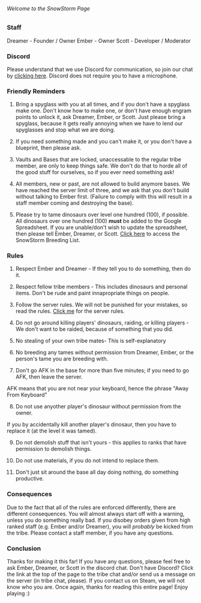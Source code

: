
<p align="center">
<h6>
Welcome to the SnowStorm Page
</h6>
</p>

### Staff
Dreamer - Founder / Owner
Ember - Owner
Scott - Developer / Moderator

### Discord
Please understand that we use Discord for communication, so join our chat by [clicking here](https://discord.gg/g9z5tXm). Discord does not require you to have a microphone.

### Friendly Reminders

1) Bring a spyglass with you at all times, and if you don't have a spyglass make one. Don't know how to make one, or don't have enough engram points to unlock it, ask Dreamer, Ember, or Scott. Just please bring a spyglass, because it gets really annoying when we have to lend our spyglasses and stop what we are doing.

2) If you need something made and you can't make it, or you don't have a blueprint, then please ask.

3) Vaults and Bases that are locked, unaccessable to the regular tribe member, are only to keep things safe. We don't do that to horde all of the good stuff for ourselves, so if you ever need something ask!

4) All members, new or past, are not allowed to build anymore bases. We have reached the server limit of three, and we ask that you don't build without talking to Ember first. (Failure to comply with this will result in a staff member coming and destroying the base).

5) Please try to tame dinosaurs over level one hundred (100), if possible. All dinosaurs over one hundred (100) **must** be added to the Google Spreadsheet. If you are unable/don't wish to update the spreadsheet, then please tell Ember, Dreamer, or Scott. [Click here](https://docs.google.com/spreadsheets/d/1K3qWOMzMR2gh14w_26vfcTmlIenON87lT7LqfCHUqTA/edit#gid=0) to access the SnowStorm Breeding List.

### Rules

1) Respect Ember and Dreamer - If they tell you to do something, then do it.

2) Respect fellow tribe members - This includes dinosaurs and personal items. Don't be rude and paint innapropriate things on people.

3) Follow the server rules. We will not be punished for your mistakes, so read the rules. [Click me](http://rehabgaming-usa.enjin.com/arkrules) for the server rules.

4) Do not go around killing players' dinosaurs, raiding, or killing players - We don't want to be raided, because of something that you did.

5) No stealing of your own tribe mates- This is self-explanatory

6) No breeding any tames without permission from Dreamer, Ember, or the person's tame you are breeding with.

7) Don't go AFK in the base for more than five minutes; if you need to go AFK, then leave the server. 

  AFK means that you are not near your keyboard, hence the phrase "Away From Keyboard"
  
8) Do not use anyother player's dinosaur without permission from the owner.

  If you by accidentally kill another player's dinosaur, then you have to replace it (at the level it was tamed).
  
9) Do not demolish stuff that isn't yours - this applies to ranks that have permission to demolish things.

10) Do not use materials, if you do not intend to replace them.

11) Don't just sit around the base all day doing nothing, do something productive.

### Consequences

Due to the fact that all of the rules are enforced differently, there are different consequences. You will almost always start off with a warning, unless you do something really bad. If you disobey orders given from high ranked staff (e.g. Ember and/or Dreamer), you will *probably* be kicked from the tribe. Please contact a staff member, if you have any questions.

### Conclusion

Thanks for making it this far! If you have any questions, please feel free to ask Ember, Dreamer, or Scott in the discord chat. Don't have Discord? Click the link at the top of the page to the tribe chat and/or send us a message on the server (in tribe chat, please). If you contact us on Steam, we will not know who you are. Once again, thanks for reading this entire page! Enjoy playing :)
